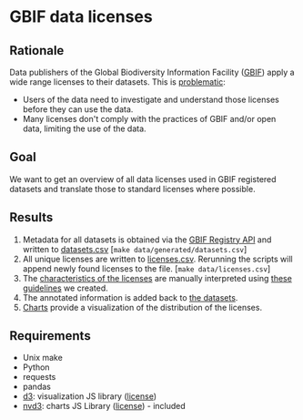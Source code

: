 # GBIF data licenses

## Rationale

Data publishers of the Global Biodiversity Information Facility ([GBIF](http://www.gbif.org)) apply a wide range licenses to their datasets. This is [problematic](http://peterdesmet.com/posts/illegal-bullfrogs.html):

* Users of the data need to investigate and understand those licenses before they can use the data.
* Many licenses don't comply with the practices of GBIF and/or open data, limiting the use of the data.

## Goal

We want to get an overview of all data licenses used in GBIF registered datasets and translate those to standard licenses where possible.

## Results

1. Metadata for all datasets is obtained via the [GBIF Registry API](http://www.gbif.org/developer/registry) and written to [datasets.csv](data/generated/datasets.csv) [`make data/generated/datasets.csv`]
2. All unique licenses are written to [licenses.csv](data/licenses.csv). Rerunning the scripts will append newly found licenses to the file. [`make data/licenses.csv`]
3. The [characteristics of the licenses](data/licenses.csv) are manually interpreted using [these guidelines](guidelines.md) we created.
4. The annotated information is added back to [the datasets](data/generated/datasets-annotated.csv).
5. [Charts](http://datafable.github.io/gbif-data-licenses/charts/index.html) provide a visualization of the distribution of the licenses.

## Requirements

* Unix make
* Python
* requests
* pandas
* [d3](https://github.com/mbostock/d3): visualization JS library ([license](https://github.com/mbostock/d3/blob/master/LICENSE))
* [nvd3](https://github.com/novus/nvd3): charts JS Library ([license](https://github.com/novus/nvd3/blob/master/LICENSE.md)) - included
